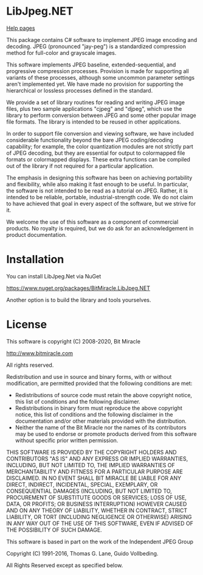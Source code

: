 LibJpeg.NET
===========

[Help pages](https://bitmiracle.github.io/libjpeg.net/help/)

This package contains C# software to implement JPEG image encoding and decoding. JPEG (pronounced "jay-peg") is a standardized compression method for full-color
and grayscale images.

This software implements JPEG baseline, extended-sequential, and progressive compression processes.  Provision is made for supporting all variants of these processes, although some uncommon parameter settings aren't implemented yet. We have made no provision for supporting the hierarchical or lossless processes defined in the standard.

We provide a set of library routines for reading and writing JPEG image files, plus two sample applications "cjpeg" and "djpeg", which use the library to perform conversion between JPEG and some other popular image file formats. The library is intended to be reused in other applications.

In order to support file conversion and viewing software, we have included considerable functionality beyond the bare JPEG coding/decoding capability; for example, the color quantization modules are not strictly part of JPEG decoding, but they are essential for output to colormapped file formats or colormapped displays. These extra functions can be compiled out of the library if not required for a particular application.

The emphasis in designing this software has been on achieving portability and flexibility, while also making it fast enough to be useful. In particular, the software is not intended to be read as a tutorial on JPEG. Rather, it is intended to be reliable, portable, industrial-strength code.  We do not claim to have achieved that goal in every aspect of the software, but we strive for it.

We welcome the use of this software as a component of commercial products. No royalty is required, but we do ask for an acknowledgement in product documentation.

Installation
============

You can install LibJpeg.Net via NuGet

https://www.nuget.org/packages/BitMiracle.LibJpeg.NET

Another option is to build the library and tools yourselves.


License
=======

This software is copyright (C) 2008-2020, Bit Miracle

http://www.bitmiracle.com

All rights reserved.

Redistribution and use in source and binary forms, with or without modification, are permitted provided that the following conditions are met: 
* Redistributions of source code must retain the above copyright notice, this list of conditions and the following disclaimer. 
* Redistributions in binary form must reproduce the above copyright notice, this list of conditions and the following disclaimer in the documentation and/or other materials provided with the distribution. 
* Neither the name of the Bit Miracle nor the names of its contributors may be used to endorse or promote products derived from this software without specific prior written permission. 
 
THIS SOFTWARE IS PROVIDED BY THE COPYRIGHT HOLDERS AND CONTRIBUTORS "AS IS" AND ANY EXPRESS OR IMPLIED WARRANTIES, INCLUDING, BUT NOT LIMITED TO, THE IMPLIED WARRANTIES OF MERCHANTABILITY AND FITNESS FOR A PARTICULAR PURPOSE ARE DISCLAIMED. IN NO EVENT SHALL BIT MIRACLE BE LIABLE FOR ANY DIRECT, INDIRECT, INCIDENTAL, SPECIAL, EXEMPLARY, OR CONSEQUENTIAL DAMAGES (INCLUDING, BUT NOT LIMITED TO, PROCUREMENT OF SUBSTITUTE GOODS OR SERVICES; LOSS OF USE, DATA, OR PROFITS; OR BUSINESS INTERRUPTION) HOWEVER CAUSED AND ON ANY THEORY OF LIABILITY, WHETHER IN CONTRACT, STRICT LIABILITY, OR TORT (INCLUDING NEGLIGENCE OR OTHERWISE) ARISING IN ANY WAY OUT OF THE USE OF THIS SOFTWARE, EVEN IF ADVISED OF THE POSSIBILITY OF SUCH DAMAGE. 

This software is based in part on the work of the Independent JPEG Group

Copyright (C) 1991-2016, Thomas G. Lane, Guido Vollbeding.

All Rights Reserved except as specified below.

